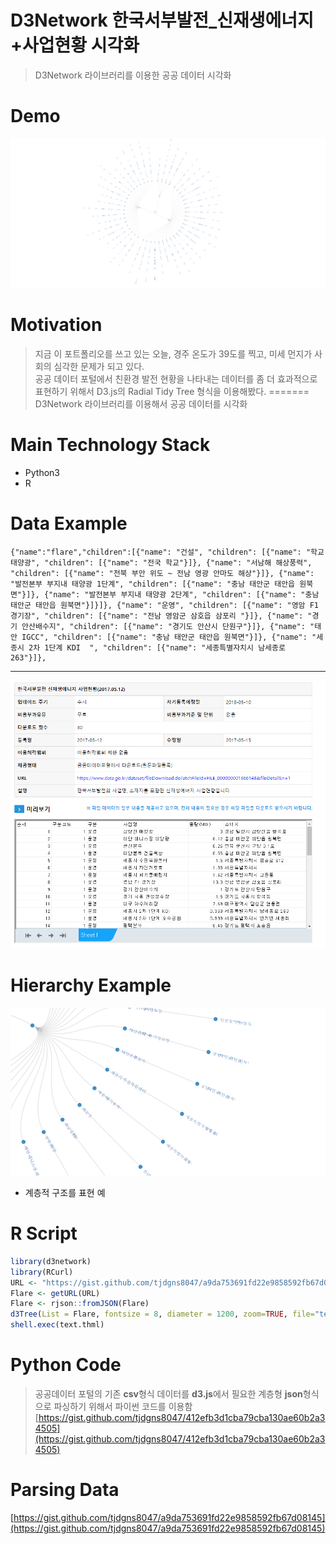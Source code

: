 D3Network 한국서부발전_신재생에너지+사업현황 시각화
========

>D3Network 라이브러리를 이용한 공공 데이터 시각화
 
Demo
===
<img src=".\img\캡처.PNG" />

Motivation
===
> 지금 이 포트폴리오를 쓰고 있는 오늘, 경주
온도가 39도를 찍고, 미세 먼지가 사회의 심각한 문제가 되고 있다.  
 공공 데이터 포털에서 친환경 발전 현황을 나타내는 데이터를 좀 더 효과적으로 표현하기 위해서 D3.js의 Radial Tidy Tree 형식을 이용해봤다.
=======
D3Network 라이브러리를 이용해서 공공 데이터를 시각화

Main Technology Stack
===
* Python3
* R

Data Example
===
```
{"name":"flare","children":[{"name": "건설", "children": [{"name": "학교 태양광", "children": [{"name": "전국 학교"}]}, {"name": "서남해 해상풍력", "children": [{"name": "전북 부안 위도 ~ 전남 영광 안마도 해상"}]}, {"name": "발전본부 부지내 태양광 1단계", "children": [{"name": "충남 태안군 태안읍 원북면"}]}, {"name": "발전본부 부지내 태양광 2단계", "children": [{"name": "충남 태안군 태안읍 원북면"}]}]}, {"name": "운영", "children": [{"name": "영암 F1 경기장", "children": [{"name": "전남 영암군 삼호읍 삼포리 "}]}, {"name": "경기 안산배수지", "children": [{"name": "경기도 안산시 단원구"}]}, {"name": "태안 IGCC", "children": [{"name": "충남 태안군 태안읍 원북면"}]}, {"name": "세종시 2차 1단계 KDI  ", "children": [{"name": "세종특별자치시 남세종로 263"}]},
```

---

![IMG](.\img\공공데이터.PNG)

Hierarchy Example
===

![IMG](.\img\diagram.PNG)

* 계층적 구조를 표현 예

R Script
===
```R
library(d3network)
library(RCurl)
URL <- "https://gist.github.com/tjdgns8047/a9da753691fd22e9858592fb67d08145"
Flare <- getURL(URL)
Flare <- rjson::fromJSON(Flare)
d3Tree(List = Flare, fontsize = 8, diameter = 1200, zoom=TRUE, file="test.html")
shell.exec(text.thml)
```

Python Code
===
> 공공데이터 포털의 기존 **csv**형식 데이터를 **d3.js**에서 필요한 계층형 **json**형식으로 파싱하기 위해서 파이썬 코드를 이용함
[https://gist.github.com/tjdgns8047/412efb3d1cba79cba130ae60b2a34505](https://gist.github.com/tjdgns8047/412efb3d1cba79cba130ae60b2a34505)

Parsing Data 
===
[https://gist.github.com/tjdgns8047/a9da753691fd22e9858592fb67d08145](https://gist.github.com/tjdgns8047/a9da753691fd22e9858592fb67d08145)


